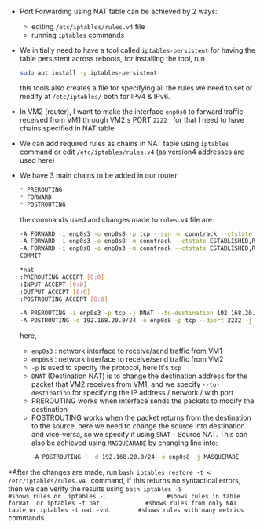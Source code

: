 * Port Forwarding using NAT table can be achieved by 2 ways:
    * editing `/etc/iptables/rules.v4` file
    * running `iptables` commands

* We initially need to have a tool called `iptables-persistent` for having the table persistent across reboots, for installing the tool, run
    ```bash
    sudo apt install -y iptables-persistent
    ```
    this tools also creates a file for specifying all the rules we need to set or modify at `/etc/iptables/` both for IPv4 & IPv6.

* In VM2 (router), I want to make the interface `enp0s8` to forward traffic received from VM1 through VM2's PORT `2222` , for that I need to have chains specified in NAT table

* We can add required rules as chains in NAT table using `iptables` command or edit `/etc/iptables/rules.v4` (as version4 addresses are used here)

* We have 3 main chains to be added in our router 
    ```md
    * PREROUTING
    * FORWARD
    * POSTROUTING
    ```
    the commands used and changes made to `rules.v4` file are:
    ```bash
    -A FORWARD -i enp0s3 -o enp0s8 -p tcp --syn -n conntrack --ctstate NEW -j ACCEPT
    -A FORWARD -i enp0s3 -o enp0s8 -m conntrack --ctstate ESTABLISHED,RELATED -j ACCEPT
    -A FORWARD -i enp0s8 -o enp0s3 -m conntrack --ctstate ESTABLISHED,RELATED -j ACCEPT
    COMMIT

    *nat
    :PREROUTING ACCEPT [0:0]
    :INPUT ACCEPT [0:0]
    :OUTPUT ACCEPT [0:0]
    :POSTROUTING ACCEPT [0:0]

    -A PREROUTING -i enp0s3 -p tcp -j DNAT --to-destination 192.168.20.5:2222
    -A POSTROUTING -d 192.168.20.0/24 -o enp0s8 -p tcp --dport 2222 -j SNAT --to-source 192.168.20.5:2222
    ```
    here, 
    * `enp0s3` : network interface to receive/send traffic from VM1
    * `enp0s8` : network interface to receive/send traffic from VM2
    * `-p` is used to specify the protocol, here it's `tcp`
    * `DNAT` (Destination NAT) is to change the destination address for the packet that VM2 receives from VM1, and we specify `--to-destination` for specifying the IP address / network / with port
    * PREROUTING works when interface sends the packets to modify the destination
    * POSTROUTING works when the packet returns from the destination to the source, here we need to change the source into destination and vice-versa, so we specify it using `SNAT` - Source NAT. This can also be achieved using `MASQUEARADE` by changing line into:
        ```bash
        -A POSTROUTING ! -d 192.168.20.0/24 -o enp0s8 -j MASQUERADE
        ```

*After the changes are made, run
    ```bash
    iptables restore -t < /etc/iptables/rules.v4
    ```
    command, if this returns no syntactical errors, then we can verify the results using 
    ```bash
    iptables -S                 #shows rules
    or 
    iptables -L                 #shows rules in table format 
    or
    iptables -t nat             #shows rules from only NAT table
    or
    iptables -t nat -vnL        #shows rules with many metrics
    ```
    commands.